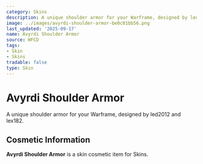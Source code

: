 ```yaml
---
category: Skins
description: A unique shoulder armor for your Warframe, designed by led2012 and lex182.
image: ../images/avyrdi-shoulder-armor-be0c01bb56.png
last_updated: '2025-09-17'
name: Avyrdi Shoulder Armor
source: WFCD
tags:
- Skin
- Skins
tradable: false
type: Skin
---
```


# Avyrdi Shoulder Armor

A unique shoulder armor for your Warframe, designed by led2012 and lex182.

## Cosmetic Information

**Avyrdi Shoulder Armor** is a skin cosmetic item for Skins.

